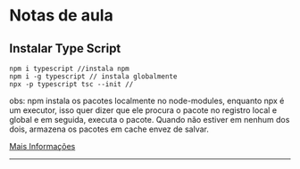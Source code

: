 # Notas de aula

## Instalar Type Script

```
npm i typescript //instala npm
npm i -g typescript // instala globalmente
npx -p typescript tsc --init // 
```
 obs: npm instala os pacotes localmente no node-modules, enquanto npx é um executor, isso quer dizer que ele procura o pacote no registro local e global e em seguida, executa o pacote. Quando não estiver em nenhum dos dois, armazena os pacotes em cache envez de salvar.

[Mais Informações](https://pt.stackoverflow.com/questions/433378/qual-a-diferen%C3%A7a-entre-npm-e-npx)

---
